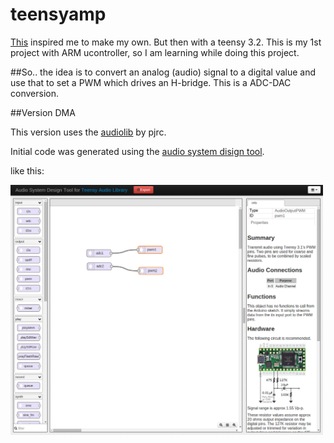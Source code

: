 # teensyamp

[This](http://rdimitrov.twistedsanity.net/blog/show.php?entry=Microcontroller%20Class%20D%20Amplifier,%20Rev2) inspired me to make my own. But then with a teensy 3.2. This is my 1st project with ARM ucontroller, so I am learning while doing this project. 

##So..
the idea is to convert an analog (audio) signal to a digital value and use that to set a PWM which drives an H-bridge. This is a ADC-DAC conversion. 

##Version DMA

This version uses the [audiolib](http://www.pjrc.com/teensy/td_libs_Audio.html) by pjrc.

Initial code was generated using the [audio system disign tool](http://www.pjrc.com/teensy/gui/). 

like this:

<img src="./artwork/audiodesigntool.png" width=500px>
